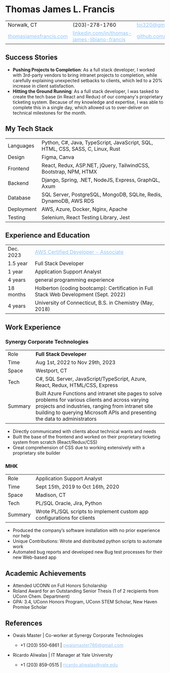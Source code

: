 <style>
    a {
        color: rgb(147 197 253);
    }
</style>

# Thomas James L. Francis

|                                                          |                                                                                                           |                                              |
| -------------------------------------------------------- | --------------------------------------------------------------------------------------------------------- | -------------------------------------------- |
| Norwalk, CT                                              | (203)-278-1760                                                                                            | toj320@gmail.com                             |
| [thomasjamesfrancis.com](https://thomasjamesfrancis.com) | [linkedin.com/in/thomas-james-libiano-francis](https://www.linkedin.com/in/thomas-james-libiano-francis/) | [github.com/tieje](https://github.com/tieje) |

## Success Stories

- **Pushing Projects to Completion**: As a full stack developer, I worked with 3rd-party vendors to bring intranet projects to completion, while carefully explaining unexpected setbacks to clients, which led to a 20% increase in client satisfaction.
- **Hitting the Ground Running**: As a full stack developer, I was tasked to create the tech base (in React and Redux) of our company's proprietary ticketing system. Because of my knowledge and expertise, I was able to complete this in a single day, which allowed us to over-deliver on technical milestones for the month.

## My Tech Stack

|            |                                                                                |
| ---------- | ------------------------------------------------------------------------------ |
| Languages  | Python, C#, Java, TypeScript, JavaScript, SQL, HTML, CSS, SASS, C, Linux, Rust |
| Design     | Figma, Canva                                                                   |
| Frontend   | React, Redux, ASP.NET, jQuery, TailwindCSS, Bootstrap, NPM, HTMX               |
| Backend    | Django, Spring, .NET, NodeJS, Express, GraphQL, Axum                           |
| Database   | SQL Server, PostgreSQL, MongoDB, SQLite, Redis, DynamoDB, AWS RDS              |
| Deployment | AWS, Azure, Docker, Nginx, Apache                                              |
| Testing    | Selenium, React Testing Library, Jest                                          |

## Experience and Education

|           |                                                                                                                      |
| --------- | -------------------------------------------------------------------------------------------------------------------- |
| Dec. 2023 | [AWS Certified Developer - Associate](https://www.credly.com/badges/a74d35dd-36ff-4272-9d72-b1cf6a6360f5/public_url) |
| 1.5 year  | Full Stack Developer                                                                                                 |
| 1 year    | Application Support Analyst                                                                                          |
| 4 years   | general programming experience                                                                                       |
| 18 months | Holberton (coding bootcamp): Certification in Full Stack Web Development (Sept. 2022)                                |
| 4 years   | University of Connecticut, B.S. in Chemistry (May, 2018)                                                             |

## Work Experience

### Synergy Corporate Technologies

|         |                                                                                                                                                                                                                                          |
| ------- | ---------------------------------------------------------------------------------------------------------------------------------------------------------------------------------------------------------------------------------------- |
| Role    | <b>Full Stack Developer</b>                                                                                                                                                                                                              |
| Time    | Aug 1st, 2022 to Nov 29th, 2023                                                                                                                                                                                                          |
| Space   | Westport, CT                                                                                                                                                                                                                             |
| Tech    | C#, SQL Server, JavaScript/TypeScript, Azure, React, Redux, HTML/CSS, Express                                                                                                                                                            |
| Summary | Built Azure Functions and intranet site pages to solve problems for various clients and across varying projects and industries, ranging from intranet site building to querying Microsoft APIs and presenting the data to administrators |

- Directly communicated with clients about technical wants and needs
- Built the base of the frontend and worked on their proprietary ticketing system from scratch (React/Redux/CSS)
- Great comprehension of CSS due to working extensively with a proprietary site builder

### MHK

|         |                                                                         |
| ------- | ----------------------------------------------------------------------- |
| Role    | Application Support Analyst                                             |
| Time    | Sept 15th, 2019 to Oct 16th, 2020                                       |
| Space   | Madison, CT                                                             |
| Tech    | PL/SQL Oracle, Jira, Python                                             |
| Summary | Wrote PL/SQL scripts to implement custom app configurations for clients |

- Produced the company’s software installation with no prior experience nor help
- Unique Contributions: Wrote and distributed python scripts to automate work
- Automated bug reports and developed new Bug test processes for their new Web-based app

## Academic Achievements

- Attended UCONN on Full Honors Scholarship
- Roland Award for an Outstanding Senior Thesis (1 of 2 recipients from UConn Chem. Department)
- GPA: 3.4, UConn Honors Program, UConn STEM Scholar, New Haven Promise Scholar

## References

- Owais Master | Co-worker at Synergy Corporate Technologies

  - +1 (203) 550-6861 | owaismaster786@gmail.com

- Ricardo Aliwalas | IT Manager at Yale University
  - +1 (203) 859-0515 | ricardo.aliwalas@yale.edu
